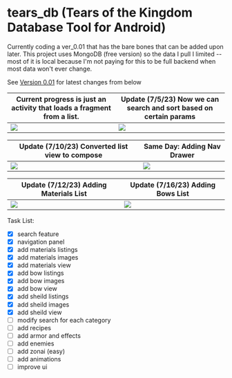 # tears_db (Tears of the Kingdom Database Tool for Android) 
Currently coding a ver_0.01 that has the bare bones that can be added upon later.
This project uses MongoDB (free version) so the data I pull I limited -- most of it is local because I'm not paying for this to be full backend when most data won't ever change.

See <a href="https://github.com/rbanks4/tears_db/tree/version_0.01">Version 0.01</a> for latest changes from below

|Current progress is just an activity that loads a fragment from a list. |Update (7/5/23) Now we can search and sort based on certain params |
|--- | --- |
|<img src="https://github.com/rbanks4/tears_db/assets/8659702/68b32b4b-4e3d-47fb-b697-ea418f35110c"> | <img src="https://github.com/rbanks4/tears_db/assets/8659702/687d1ba2-6c1d-4009-bd20-8e24fdc4751b"> |

|Update (7/10/23) Converted list view to compose | Same Day: Adding Nav Drawer |
|--- | --- |
|<img src="https://github.com/rbanks4/tears_db/assets/8659702/7ae026e9-9e9d-43c1-b3fe-4a82de809b5c"> | <img src="https://github.com/rbanks4/tears_db/assets/8659702/0c3e9f26-7abf-4e09-bf0c-ca667e851c07">|

|Update (7/12/23) Adding Materials List | Update (7/16/23) Adding Bows List |
|--- | --- |
|<img src="https://github.com/rbanks4/tears_db/assets/8659702/3c10233c-87fd-4457-8286-584e6ae0ddfe"> | <img src="https://github.com/rbanks4/tears_db/assets/8659702/a3aa55a9-346a-4bbc-8480-f6fb8de5272a">



Task List:


- [x] search feature
- [x] navigation panel
- [x] add materials listings
- [x] add materials images
- [x] add materials view
- [x] add bow listings
- [x] add bow images
- [x] add bow view
- [x] add sheild listings
- [x] add sheild images
- [x] add sheild view
- [ ] modify search for each category
- [ ] add recipes
- [ ] add armor and effects
- [ ] add enemies
- [ ] add zonai (easy)
- [ ] add animations
- [ ] improve ui
